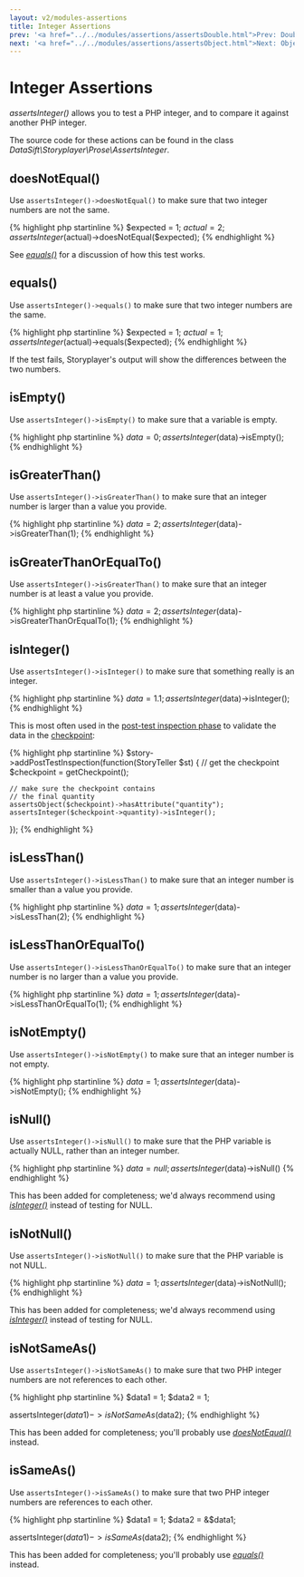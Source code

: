 ```yaml
---
layout: v2/modules-assertions
title: Integer Assertions
prev: '<a href="../../modules/assertions/assertsDouble.html">Prev: Double Assertions</a>'
next: '<a href="../../modules/assertions/assertsObject.html">Next: Object Assertions</a>'
---
```


# Integer Assertions

_assertsInteger()_ allows you to test a PHP integer, and to compare it against another PHP integer.

The source code for these actions can be found in the class _DataSift\Storyplayer\Prose\AssertsInteger_.

## doesNotEqual()

Use `assertsInteger()->doesNotEqual()` to make sure that two integer numbers are not the same.

{% highlight php startinline %}
$expected = 1;
$actual   = 2;
assertsInteger($actual)->doesNotEqual($expected);
{% endhighlight %}

See _[equals()](#equals)_ for a discussion of how this test works.

## equals()

Use `assertsInteger()->equals()` to make sure that two integer numbers are the same.

{% highlight php startinline %}
$expected = 1;
$actual   = 1;
assertsInteger($actual)->equals($expected);
{% endhighlight %}

If the test fails, Storyplayer's output will show the differences between the two numbers.

## isEmpty()

Use `assertsInteger()->isEmpty()` to make sure that a variable is empty.

{% highlight php startinline %}
$data = 0;
assertsInteger($data)->isEmpty();
{% endhighlight %}

## isGreaterThan()

Use `assertsInteger()->isGreaterThan()` to make sure that an integer number is larger than a value you provide.

{% highlight php startinline %}
$data = 2;
assertsInteger($data)->isGreaterThan(1);
{% endhighlight %}

## isGreaterThanOrEqualTo()

Use `assertsInteger()->isGreaterThan()` to make sure that an integer number is at least a value you provide.

{% highlight php startinline %}
$data = 2;
assertsInteger($data)->isGreaterThanOrEqualTo(1);
{% endhighlight %}

## isInteger()

Use `assertsInteger()->isInteger()` to make sure that something really is an integer.

{% highlight php startinline %}
$data = 1.1;
assertsInteger($data)->isInteger();
{% endhighlight %}

This is most often used in the [post-test inspection phase](../../stories/post-test-inspection.html) to validate the data in the [checkpoint](../../stories/the-checkpoint.html):

{% highlight php startinline %}
$story->addPostTestInspection(function(StoryTeller $st) {
    // get the checkpoint
    $checkpoint = getCheckpoint();

    // make sure the checkpoint contains
    // the final quantity
    assertsObject($checkpoint)->hasAttribute("quantity");
    assertsInteger($checkpoint->quantity)->isInteger();
});
{% endhighlight %}

## isLessThan()

Use `assertsInteger()->isLessThan()` to make sure that an integer number is smaller than a value you provide.

{% highlight php startinline %}
$data = 1;
assertsInteger($data)->isLessThan(2);
{% endhighlight %}

## isLessThanOrEqualTo()

Use `assertsInteger()->isLessThanOrEqualTo()` to make sure that an integer number is no larger than a value you provide.

{% highlight php startinline %}
$data = 1;
assertsInteger($data)->isLessThanOrEqualTo(1);
{% endhighlight %}

## isNotEmpty()

Use `assertsInteger()->isNotEmpty()` to make sure that an integer number is not empty.

{% highlight php startinline %}
$data = 1;
assertsInteger($data)->isNotEmpty();
{% endhighlight %}

## isNull()

Use `assertsInteger()->isNull()` to make sure that the PHP variable is actually NULL, rather than an integer number.

{% highlight php startinline %}
$data = null;
assertsInteger($data)->isNull()
{% endhighlight %}

This has been added for completeness; we'd always recommend using _[isInteger()](#isinteger)_ instead of testing for NULL.

## isNotNull()

Use `assertsInteger()->isNotNull()` to make sure that the PHP variable is not NULL.

{% highlight php startinline %}
$data = 1;
assertsInteger($data)->isNotNull();
{% endhighlight %}

This has been added for completeness; we'd always recommend using _[isInteger()](#isinteger)_ instead of testing for NULL.

## isNotSameAs()

Use `assertsInteger()->isNotSameAs()` to make sure that two PHP integer numbers are not references to each other.

{% highlight php startinline %}
$data1 = 1;
$data2 = 1;

assertsInteger($data1)->isNotSameAs($data2);
{% endhighlight %}

This has been added for completeness; you'll probably use _[doesNotEqual()](#doesnotequal)_ instead.

## isSameAs()

Use `assertsInteger()->isSameAs()` to make sure that two PHP integer numbers are references to each other.

{% highlight php startinline %}
$data1 = 1;
$data2 = &$data1;

assertsInteger($data1)->isSameAs($data2);
{% endhighlight %}

This has been added for completeness; you'll probably use _[equals()](#equals)_ instead.
